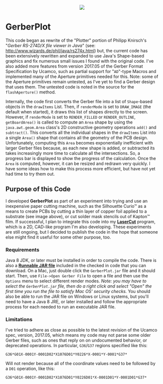 <p align="center"><img src="https://github.com/wholder/GerberPlot/blob/master/images/GerberPlot%20Screenshot.png"></p>

# GerberPlot
This code began as rewrite of the "Plotter" portion of Philipp Knirsch's "_Gerber RS-274D/X file viewer in Java_" (see: http://www.wizards.de/phil/java/rs274x.html) but, the current code has been extensively rewritten and expanded to use Java's Shape-based graphics and fix numerous small issues I found with the original code.  I've also  added more features from version 2017.05 of the Gerber Format Specification by Ucamco, such as partial support for "`AD`"-type Macros and implemented many of the Aperture primitives needed for this.  Note: some of the Aperture primitives remain untested, as I've yet to find a Gerber design that uses them. The untested code is noted in the source for the `flashAperture()` method.

Internally, the code first converts the Gerber file into a list of `Shape`-based objects in the `drawItems` List.  Then, if `renderMode` is set to `DRAW_IMAGE` (the default when started), it draws this list of shapes directly to the screen.  However, if `renderMode` is set to `RENDER_FILLED` or `RENDER_OUTLINE`, `getBoardArea()` is called to compute an `Area` shape by using the `java.awt.geom.Area` class's 2D constructive geometry operations `add()` and `subtract()`.  This converts all the individual shapes in the `drawItems` List into a single `Area()` shape that contains all the geometry of the PCB design.  Unfortunately, computing this `Area` becomes exponentially inefficient with larger Gerber files because, as each new shape is added, or subtracted its takes increasingly more time to calculate all the intersections.  So, a progress bar is displayed to show the progress of the calculation.  Once the `Area` is computed, however, it can be resized and redrawn very quickly.  I have some ideas how to make this process more efficient, but have not yet had time to try them out.
## Purpose of this Code
I developed **GerberPlot** as part of an experiment into trying and use an inexpensive paper cutting machine, such as the Silhouette Curio™ as a means to create PCBs by cutting a thin layer of copper foil applied to a substrate (see image above), or cut solder mask stencils out of Kapton™ film.  If successsful, I plan to integrate this code into my [**LaserCut**](https://github.com/wholder/LaserCut) program, which is a 2D, CAD-like program I'm also developing.  These experiments are still ongoing, but I decided to publish the code in the hope that someone else might find it useful for some other purpose, too.
### Requirements
Java 8 JDK, or later must be installed in order to compile the code.  There is also a [**Runnable JAR file**](https://github.com/wholder/GerberPlot/tree/master/out/artifacts/GerberPlot_jar) included in the checked in code that you can download.   On a Mac, just double click the `GerberPlot.jar` file and it should start.  Then, use `File->Open Gerber File` to open a file and then use the `Options` menu to select different render modes.  _Note: you may have to select the `GerberPlot.jar` file, then do a right click and select "Open" the first time you run the file to satisfy Mac OS' security checks._  You should also be able to run the JAR file on Windows or Linux systems, but you'll need to have a Java 8 JRE, or later installed and follow the appropriate process for each needed to run an executable JAR file.
### Limitations
 I've tried to adhere as close as possible to the latest revision of the Ucamco spec, version, 2017.05, which means my code may not parse some older Gerber files, such as ones that reply on on undocumented behavior, or deprecated operations.  In particular, `G36`/`G37` regions specified like this:

    G36*G01X-0001Y-0001D02*X1076D01*Y0226*X-0001*Y-0001*G37*

  Will not render because all of the coordinate values need to be followed by a `D01` operation, like this:

    G36*G01X-0001Y-0001D02*X1076D01*Y0226D01*X-0001D01*Y-0001D01*G37*